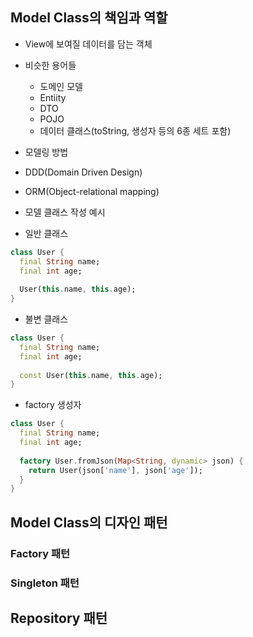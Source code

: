 ## Model Class의 책임과 역할

* View에 보여질 데이터를 담는 객체
* 비슷한 용어들
  * 도메인 모델
  * Entiity
  * DTO
  * POJO
  * 데이터 클래스(toString, 생성자 등의 6종 세트 포함)

* 모델링 방법
* DDD(Domain Driven Design)
* ORM(Object-relational mapping)

* 모델 클래스 작성 예시
* 일반 클래스
```dart
class User {
  final String name;
  final int age;
  
  User(this.name, this.age);
}
```

* 불변 클래스
```dart
class User {
  final String name;
  final int age;
  
  const User(this.name, this.age);
}
```

* factory 생성자
```dart
class User {
  final String name;
  final int age;
  
  factory User.fromJson(Map<String, dynamic> json) {
    return User(json['name'], json['age']);
  }
}
```

## Model Class의 디자인 패턴
### Factory 패턴
### Singleton 패턴


## Repository 패턴
